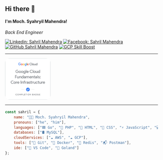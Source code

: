 <h2> Hi there 👋</h2>
<h4>I'm Moch. Syahryil Mahendra!</h4>
<!-- <img align='right' src="https://media.giphy.com/media/M9gbBd9nbDrOTu1Mqx/giphy.gif" width="230"> -->
<p><em>Back End Engineer</em></p>

[![Linkedin: Sahril Mahendra](https://img.shields.io/badge/-SahrilMahendra-blue?style=flat&logo=Linkedin&logoColor=white&link=https://www.linkedin.com/in/sahril-mahendra/)](https://www.linkedin.com/in/sahril-mahendra/)
[![Facebook: Sahril Mahendra](https://img.shields.io/badge/-SahrilMahendra-blue?style=flat&logo=Facebook&logoColor=white&link=https://www.facebook.com/sahril.mahendra/)](https://www.facebook.com/sahril.mahendra/)
[![GitHub Sahril Mahendra](https://img.shields.io/github/followers/sahrilmahendra?label=SahrilMahendra&style=social)](https://github.com/sahrilmahendra)
[![GCP Skill Boost](https://img.shields.io/badge/GoogleCloud-SkillBoost-blue)](https://www.cloudskillsboost.google/public_profiles/55ec72c1-e7c2-426e-94d5-339733cc7e35)


<hr/>
<a href="https://www.cloudskillsboost.google/public_profiles/55ec72c1-e7c2-426e-94d5-339733cc7e35/badges/17276912">
  <img src="assets/google-cloud-fundamental-core-infrastructure.png" alt="fundamental core infrastructure" width="150" style="border-radius: 10%;"/>
</a>
<hr/>

```javascript
const sahril = {
    name: "👨‍💻 Moch. Syahryil Mahendra",
    pronouns: ["he", "him"],
    languages: ["🟦 Go", "🐘 PHP", "🧱 HTML", "🎨 CSS", "⚡ JavaScript", "💻 C++"],
    databases: ["🛢️ MySQL"],
    cloudServices: ["☁️ AWS", "☁️ GCP"],
    tools: ["🐙 Git", "🐳 Docker", "🧠 Redis", "📬 Postman"],
    ide: ["📝 VS Code", "🐹 Goland"]
};
```

